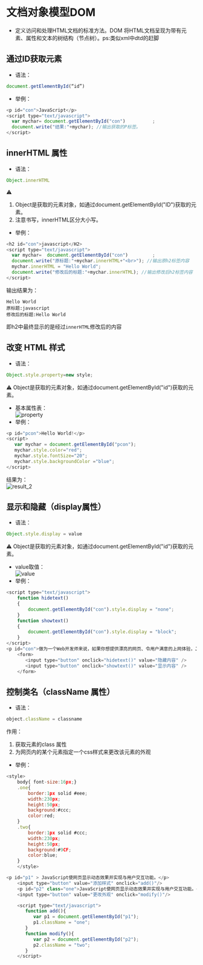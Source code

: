 # 文档对象模型DOM
* 定义访问和处理HTML文档的标准方法。DOM 将HTML文档呈现为带有元素、属性和文本的树结构（节点树）。ps:类似xml中dtd的赶脚
  
## 通过ID获取元素
* 语法：
```javascript
document.getElementById(“id”) 
```
* 举例：
```javascript
<p id="con">JavaScript</p>
<script type="text/javascript">
  var mychar= document.getElementById("con")          ;
  document.write("结果:"+mychar); //输出获取的P标签。 
</script>
```


## innerHTML 属性
* 语法：
```javascript
Object.innerHTML
```
⚠️ 
1. Object是获取的元素对象，如通过document.getElementById("ID")获取的元素。
2. 注意书写，innerHTML区分大小写。
* 举例：
```javascript
<h2 id="con">javascript</H2>
<script type="text/javascript">
  var mychar=  document.getElementById("con")         ;
  document.write("原标题:"+mychar.innerHTML+"<br>"); //输出原h2标签内容
  mychar.innerHTML = "Hello World";
  document.write("修改后的标题:"+mychar.innerHTML); //输出修改后h2标签内容
</script>
```
输出结果为：
```
Hello World
原标题:javascript
修改后的标题:Hello World
```
即h2中最终显示的是经过`innerHTML`修改后的内容


## 改变 HTML 样式
* 语法：
```javascript
Object.style.property=new style;
```
⚠️ Object是获取的元素对象，如通过document.getElementById("id")获取的元素。
* 基本属性表：  
![property](http://img.mukewang.com/52e4d4240001dd6c04850229.jpg)
* 举例：
```javascript
<p id="pcon">Hello World!</p>
<script>
   var mychar = document.getElementById("pcon");
   mychar.style.color="red";
   mychar.style.fontSize="20";
   mychar.style.backgroundColor ="blue";
</script>
```
结果为：  
![result_2](http://img.mukewang.com/52e4d6ae000177d203770253.jpg)


## 显示和隐藏（display属性）
* 语法：
```javascript
Object.style.display = value
```
⚠️ Object是获取的元素对象，如通过document.getElementById("id")获取的元素。  
* value取值：  
![value](http://img.mukewang.com/52e4dba5000179da04110095.jpg)
* 举例：
```javascript
<script type="text/javascript"> 
    function hidetext()  
	{  
        document.getElementById("con").style.display = "none";
	}  
	function showtext()  
	{  
		document.getElementById("con").style.display = "block";
	}
</script>
<p id="con">做为一个Web开发师来说，如果你想提供漂亮的网页、令用户满意的上网体验，JavaScript是必不可少的工具。</p> 
    <form>
       <input type="button" onclick="hidetext()" value="隐藏内容" /> 
       <input type="button" onclick="showtext()" value="显示内容" /> 
    </form>
```


## 控制类名（className 属性）
* 语法：
```javascript
object.className = classname
```
作用：
1. 获取元素的class 属性
2. 为网页内的某个元素指定一个css样式来更改该元素的外观
* 举例：
```javascript
<style>
    body{ font-size:16px;}
    .one{
		border:1px solid #eee;
		width:230px;
		height:50px;
		background:#ccc;
		color:red;
    }
	.two{
		border:1px solid #ccc;
		width:230px;
		height:50px;
		background:#9CF;
		color:blue;
	}
	</style>

<p id="p1" > JavaScript使网页显示动态效果并实现与用户交互功能。</p>
    <input type="button" value="添加样式" onclick="add()"/>
	<p id="p2" class="one">JavaScript使网页显示动态效果并实现与用户交互功能。</p>
    <input type="button" value="更改外观" onclick="modify()"/>

	<script type="text/javascript">
	   function add(){
	      var p1 = document.getElementById("p1");
	      p1.className = "one";
	   }
	   function modify(){
	      var p2 = document.getElementById("p2");
	      p2.className = "two";
	   }
	</script>
```

